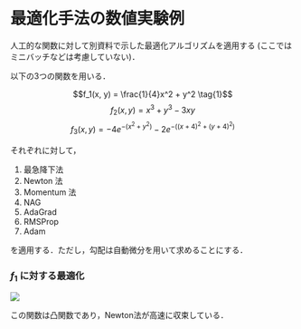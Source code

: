 # 最適化手法の数値実験例
人工的な関数に対して別資料で示した最適化アルゴリズムを適用する (ここではミニバッチなどは考慮していない)．

以下の3つの関数を用いる．

$$f_1(x, y) = \frac{1}{4}x^2 + y^2 \tag{1}$$$$ 
f_2(x, y) = x^3 + y^3 - 3xy \tag{2}$$$$
f_3(x, y) = -4 e^{-(x^2 + y^2)} - 2 e^{-((x + 4)^2 + (y + 4)^2)}  \tag{3}$$

それぞれに対して，

1. 最急降下法
1. Newton 法
1. Momentum 法
1. NAG
1. AdaGrad
1. RMSProp
1. Adam

を適用する．ただし，勾配は自動微分を用いて求めることにする．

<div style="page-break-before:always"></div>

### $f_1$ に対する最適化

<img src="https://github.com/SeeKT/ML_optimization/blob/master/note/fig/distorted/all/trajectory_distorted.gif?raw=true">

この関数は凸関数であり，Newton法が高速に収束している．